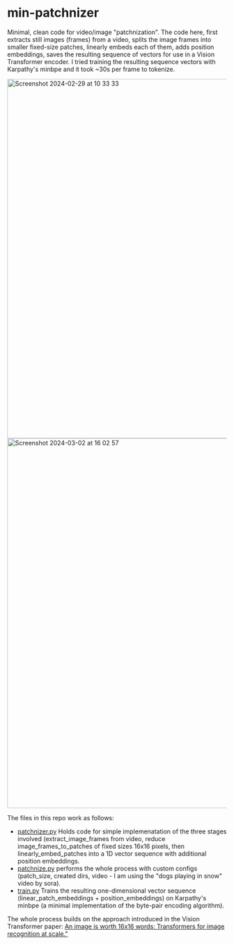 # min-patchnizer

Minimal, clean code for video/image "patchnization". The code here, first extracts still images (frames) from a video, splits the image frames into smaller fixed-size patches, linearly embeds each of them, adds position embeddings, saves the resulting sequence of vectors for use in a Vision Transformer encoder. I tried training the resulting sequence vectors with Karpathy's minbpe and it took ~30s per frame to tokenize.

<img width="825" alt="Screenshot 2024-02-29 at 10 33 33" src="https://github.com/Jaykef/sora-patchnizer/assets/11355002/1aa23e7a-56ed-4e31-af4f-79e969734b0d">
<img width="849" alt="Screenshot 2024-03-02 at 16 02 57" src="https://github.com/Jaykef/min-patchnizer/assets/11355002/446e283b-950d-4c46-babc-8d8c459f15fb"><br>

The files in this repo work as follows:

<ul>
  <li><a href="https://github.com/Jaykef/min-patchnizer/blob/main/patchnizer.py">patchnizer.py</a> Holds code for simple implemenatation of the three stages involved (extract_image_frames from video, reduce image_frames_to_patches of fixed sizes 16x16 pixels, then linearly_embed_patches into a 1D vector sequence with additional position embeddings.</li>
  
  <li><a href="https://github.com/Jaykef/min-patchnizer/blob/main/patchnize.py">patchnize.py</a> performs the whole process with custom configs (patch_size, created dirs, video - I am using the "dogs playing in snow" video by sora).</li>

  <li><a href="https://github.com/Jaykef/min-patchnizer/blob/main/patchnize.py">train.py</a> Trains the resulting one-dimensional vector sequence (linear_patch_embeddings + position_embeddings) on Karpathy's minbpe (a minimal implementation of the byte-pair encoding algorithm).</li>
</ul>


The whole process builds on the approach introduced in the Vision Transformer paper: <a href="https://arxiv.org/abs/2010.11929">An image is worth 16x16 words: Transformers for image recognition at scale."</a>

<br>

